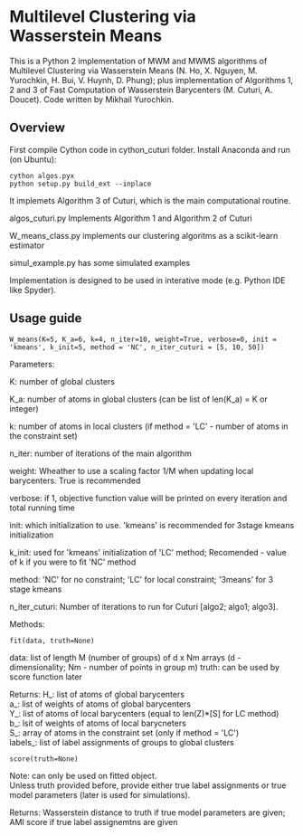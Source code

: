 # Multilevel Clustering via Wasserstein Means

This is a Python 2 implementation of MWM and MWMS algorithms of Multilevel Clustering via Wasserstein Means (N. Ho, X. Nguyen, M. Yurochkin, H. Bui, V. Huynh, D. Phung); plus implementation of Algorithms 1, 2 and 3 of Fast Computation of Wasserstein Barycenters (M. Cuturi, A. Doucet). Code written by Mikhail Yurochkin.

## Overview

First compile Cython code in cython_cuturi folder. Install Anaconda and run (on Ubuntu):
```
cython algos.pyx
python setup.py build_ext --inplace
```

It implemets Algorithm 3 of Cuturi, which is the main computational routine.

algos_cuturi.py Implements Algorithm 1 and Algorithm 2 of Cuturi

W_means_class.py implements our clustering algoritms as a scikit-learn estimator

simul_example.py has some simulated examples

Implementation is designed to be used in interative mode (e.g. Python IDE like Spyder).

## Usage guide

```
W_means(K=5, K_a=6, k=4, n_iter=10, weight=True, verbose=0, init = 'kmeans', k_init=5, method = 'NC', n_iter_cuturi = [5, 10, 50])
```

Parameters:

K: number of global clusters

K_a: number of atoms in global clusters (can be list of len(K_a) = K or integer)

k: number of atoms in local clusters (if method = 'LC' - number of atoms in the constraint set)

n_iter: number of iterations of the main algorithm

weight: Wheather to use a scaling factor 1/M when updating local barycenters. True is recommended

verbose: if 1, objective function value will be printed on every iteration and total running time

init: which initialization to use. 'kmeans' is recommended for 3stage kmeans initialization

k_init: used for 'kmeans' initialization of 'LC' method; Recomended - value of k if you were to fit 'NC' method

method: 'NC' for no constraint; 'LC' for local constraint; '3means' for 3 stage kmeans

n_iter_cuturi: Number of iterations to run for Cuturi [algo2; algo1; algo3].


Methods:
```
fit(data, truth=None)
```

data: list of length M (number of groups) of d x Nm arrays (d - dimensionality; Nm - number of points in group m)
truth: can be used by score function later

Returns:
H_: list of atoms of global barycenters  
a_: list of weights of atoms of global barycenters  
Y_: list of atoms of local barycenters (equal to len(Z)*[S] for LC method)  
b_: lsit of weights of atoms of local barycneters  
S_: array of atoms in the constraint set (only if method = 'LC')  
labels_: list of label assignments of groups to global clusters  

```
score(truth=None)
```

Note: can only be used on fitted object.  
Unless truth provided before, provide either true label assignments or true model parameters (later is used for simulations).  

Returns:
Wasserstein distance to truth if true model parameters are given;  
AMI score if true label assignemtns are given
